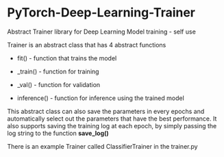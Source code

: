 # PyTorch-Deep-Learning-Trainer
Abstract Trainer library for Deep Learning Model training - self use

Trainer is an abstract class that has 4 abstract functions

*  fit() - function that trains the model

*  _train() - function for training

*  _val() - function for validation

*  inference() - function for inference using the trained model

This abstract class can also save the parameters in every epochs and automatically select out the parameters that have the best performance. 
It also supports saving the training log at each epoch, by simply passing the log string to the function **save_log()**

There is an example Trainer called ClassifierTrainer in the trainer.py
